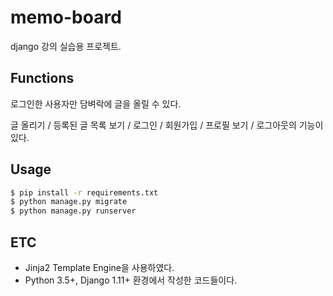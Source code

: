 # memo-board

django 강의 실습용 프로젝트.

## Functions

로그인한 사용자만 담벼락에 글을 올릴 수 있다.

글 올리기 / 등록된 글 목록 보기 / 로그인 / 회원가입 / 프로필 보기 / 로그아웃의 기능이 있다.

## Usage

```bash
$ pip install -r requirements.txt
$ python manage.py migrate
$ python manage.py runserver
```

## ETC

- Jinja2 Template Engine을 사용하였다.
- Python 3.5+, Django 1.11+ 환경에서 작성한 코드들이다.